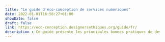 ```yaml
---
title: "Le guide d’éco-conception de services numériques"
date: 2022-01-01T16:58:27+01:00
showDate: false
draft: false
link: https://eco-conception.designersethiques.org/guide/fr/
description : Ce guide présente les principales bonnes pratiques de design pour réaliser des services numériques à l’empreinte environnementale réduite. Il aborde les questions d’éco-conception en tentant de faire le pont avec l’accessibilité, l’économie de l’attention ou encore la diversité.
---
```

